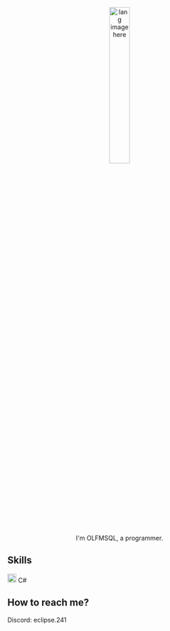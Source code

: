 <p align="center"><img width="30%" src="https://github.com/alansmathew/alansmathew/raw/master/lang.gif" alt="lang image here" /></p>

<p align="center">I'm OLFMSQL, a programmer.</p>

<p align="center">
  </a>
</p>

## Skills
<img width="20" src="https://upload.wikimedia.org/wikipedia/commons/0/0d/C_Sharp_wordmark.svg" /> C#

## How to reach me?
Discord: eclipse.241
